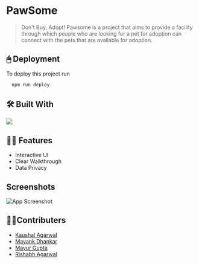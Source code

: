 
# PawSome
>Don't Buy, Adopt!
Pawsome is a project that aims to provide a facility through which people who are looking for a pet for adoption can connect with the pets that are available for adoption. 


## 🖱 Deployment

To deploy this project run

```bash
  npm run deploy
```
## 🛠 Built With
![](./assets/read.png)
## 💪🏻 Features

- Interactive UI
- Clear Walkthrough
- Data Privacy

## Screenshots

![App Screenshot](https://via.placeholder.com/468x300?text=App+Screenshot+Here)


## 👨‍💻Contributers

- [Kaushal Agarwal](https://github.com/Kaushal-A)
- [Mayank Dhankar](https://github.com/mayankdhnkr)
- [Mayur Gupta](https://github.com/Mayur0307)
- [Rishabh Agarwal](https://github.com/Rishabhco)
